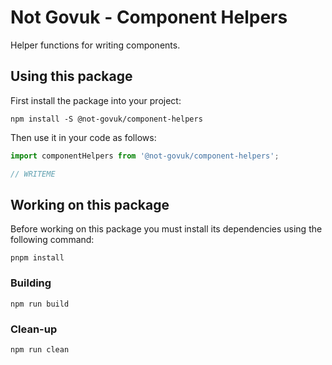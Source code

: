 Not Govuk - Component Helpers
=============================

Helper functions for writing components.


Using this package
------------------

First install the package into your project:

```shell
npm install -S @not-govuk/component-helpers
```

Then use it in your code as follows:

```js
import componentHelpers from '@not-govuk/component-helpers';

// WRITEME

```


Working on this package
-----------------------

Before working on this package you must install its dependencies using
the following command:

```shell
pnpm install
```


### Building

```shell
npm run build
```


### Clean-up

```shell
npm run clean
```
